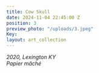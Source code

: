 ```yaml
---
title: Cow Skull
date: 2024-11-04 22:45:00 Z
position: 3
preview_photo: "/uploads/3.jpeg"
Key: 
layout: art_collection
---
```


*2020, Lexington KY* <br>
*Papier mâché*
